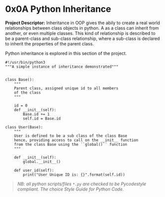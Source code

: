 # 0x0A Python Inheritance

__Project Descriptor:__ Inheritance in OOP gives the abily to create a
real world relationships between class objects in python. A as a class
can inherit from another, or even multiple classes. This kind of
relationship is described to be a parent-class and sub-class relationship,
where a sub-class is declared to inherit the properties of the parent class.

Python inheritance is explored in this section of the project.


```
#!/usr/bin/python3
"""A simple instance of inheritance demonstrated"""


class Base():
	"""
	Parent class, assigned unique id to all members
	of the class
	"""

	id = 0
	def __init__(self):
		Base.id += 1
		self.id = Base.id

class User(Base):
	"""
	User is defined to be a sub class of the class Base
	hence, providing access to call on the __init__ function
	from the class Base using the ``global()`` function
	"""

	def __init__(self):
		global.__init__()
	
	def user_id(self):
		print("User Unique ID is: {}".format(self.id))
```

> _NB: all python scripts/files ```*.py``` are checked to be Pycodestyle_
> _compliant. The choice Style Guide for Python Code._
